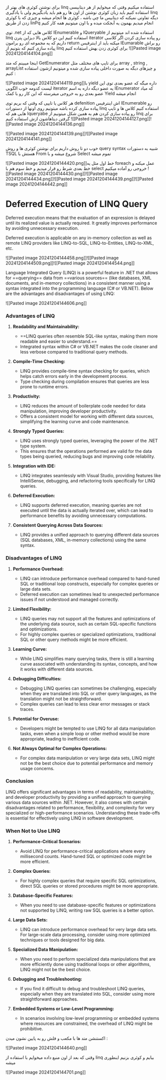 برای نوشتن کوئری های بهتر از linq استفاده میکنیم 
وقتی که میخوایم از هر دیتابیسی استفاده کنیم باید زبان کوئری نوشتن از اون ها رو هم باید یادبگیریم ولی با یادگیری linq دیگه تفاوتی نمیکنه که دیتابیس ما چی باشه ، کوئری ها انجام میشه 
و چیزی که با کوئری زدن از طریق linPq انجام میدیم بهمون یه آبجکت میده و با اون میتونیم همه کار کنیم 

توی .net کلاس هایی که از IEnumerable و IQueryable استفاده شده اند میتونیم از linq استفاده کنیم 
این دو کلاس بالا دیزاین پترن iterator رو پیاده سازی کردن 
اگر کلاسی داریم که یه مجموعه ای رو برامون return میکنه باید از اینترفیس  IEumarable رو براش پیاده سازی کنیم که بتونیم از linq برای کوئری زدن بهش استفاده کنیم 
![[Pasted image 20241204144104.png]]

اینجا میبینم که متد GetEnumerator برای تایپ های مختلف مثل array , string , arrayList و چیزهای دیگه به صورت داخلی پیاده سازی شده و میتونیم ازشون استفاده کنیم :

![[Pasted image 20241204144119.png]]با yield داره میگه که عضو بعدی توی این لیست کدومه 
خوب الگویی iterator یه عضو دیگه داره به اسم IEnumerator که میاد عضو بعدی رو به خروجی میفرسته که این کار رو با کمک Yield انجام میشه 

هر کلاس یا تایپی که وقتی که بریم توی defenition اش اینترفیس IEnumerable رو پیاده سازی کرده باشه میتونیم روی اونها از دستورات linq استفاده کنیم 
کلاس ها و تایپ هایی هم که Iqueryabe رو پیاده سازی کردن هم به همین شکل میتونیم از linq برای گرفتن دیتاهاشون ازش استفاده کنیم 
![[Pasted image 20241204144127.png]]![[Pasted image 20241204144136.png]]

![[Pasted image 20241204144139.png]]![[Pasted image 20241204144141.png]]

خوب دو تا روش داریم برای نوشتن کوئری ها و روش query syntax  شبیه به دستورات TSQL هستش 
با From شروع میشه و با Select تموم میشه 

![[Pasted image 20241204144420.png]]خط اول مثل یه foreach عمل میکنه و خط بعدی شرط رو قرار میدیم  و خط سوم هم با select خروجی رو آماده میکنیم 
![[Pasted image 20241204144430.png]]![[Pasted image 20241204144434.png]]![[Pasted image 20241204144439.png]]![[Pasted image 20241204144442.png]]


# Deferred Execution of LINQ Query

Deferred execution means that the evaluation of an expression is delayed until its realized value is actually required. It greatly improves performance by avoiding unnecessary execution.

Deferred execution is applicable on any in-memory collection as well as remote LINQ providers like LINQ-to-SQL, LINQ-to-Entities, LINQ-to-XML, etc.



![[Pasted image 20241204144458.png]]![[Pasted image 20241204144509.png]]![[Pasted image 20241204144544.png]]

Language Integrated Query (LINQ) is a powerful feature in .NET that allows for ==querying== data from ==various sources== (like databases, XML documents, and in-memory collections) in a consistent manner using a syntax integrated into the programming language (C# or VB.NET). Below are the advantages and disadvantages of using LINQ:


![[Pasted image 20241204144606.png]]
### Advantages of LINQ

1. **Readability and Maintainability:**
    
    - ==LINQ queries often resemble SQL-like syntax, making them more readable and easier to understand.==
    - Integrated syntax within C# or VB.NET makes the code cleaner and less verbose compared to traditional query methods.
2. **Compile-Time Checking:**
    
    - LINQ provides compile-time syntax checking for queries, which helps catch errors early in the development process.
    - Type checking during compilation ensures that queries are less prone to runtime errors.
3. **Productivity:**
    
    - LINQ reduces the amount of boilerplate code needed for data manipulation, improving developer productivity.
    - Offers a consistent model for working with different data sources, simplifying the learning curve and code maintenance.
4. **Strongly Typed Queries:**
    
    - LINQ uses strongly typed queries, leveraging the power of the .NET type system.
    - This ensures that the operations performed are valid for the data types being queried, reducing bugs and improving code reliability.
5. **Integration with IDE:**
    
    - LINQ integrates seamlessly with Visual Studio, providing features like IntelliSense, debugging, and refactoring tools specifically for LINQ queries.
6. **Deferred Execution:**
    
    - LINQ supports deferred execution, meaning queries are not executed until the data is actually iterated over, which can lead to performance benefits by avoiding unnecessary computations.
7. **Consistent Querying Across Data Sources:**
    
    - LINQ provides a unified approach to querying different data sources (SQL databases, XML, in-memory collections) using the same syntax.

### Disadvantages of LINQ

1. **Performance Overhead:**
    
    - LINQ can introduce performance overhead compared to hand-tuned SQL or traditional loop constructs, especially for complex queries or large data sets.
    - Deferred execution can sometimes lead to unexpected performance issues if not understood and managed correctly.
2. **Limited Flexibility:**
    
    - LINQ queries may not support all the features and optimizations of the underlying data source, such as certain SQL-specific functions and optimizations.
    - For highly complex queries or specialized optimizations, traditional SQL or other query methods might be more efficient.
3. **Learning Curve:**
    
    - While LINQ simplifies many querying tasks, there is still a learning curve associated with understanding its syntax, concepts, and how it works with different data sources.
4. **Debugging Difficulties:**
    
    - Debugging LINQ queries can sometimes be challenging, especially when they are translated into SQL or other query languages, as the translation might not be straightforward.
    - Complex queries can lead to less clear error messages or stack traces.
5. **Potential for Overuse:**
    
    - Developers might be tempted to use LINQ for all data manipulation tasks, even when a simple loop or other method would be more appropriate, leading to inefficient code.
6. **Not Always Optimal for Complex Operations:**
    
    - For complex data manipulation or very large data sets, LINQ might not be the best choice due to potential performance and memory usage concerns.

### Conclusion

LINQ offers significant advantages in terms of readability, maintainability, and developer productivity by providing a unified approach to querying various data sources within .NET. However, it also comes with certain disadvantages related to performance, flexibility, and complexity for very specialized or high-performance scenarios. Understanding these trade-offs is essential for effectively using LINQ in software development.
### When Not to Use LINQ

1. **Performance-Critical Scenarios:**
    
    - Avoid LINQ for performance-critical applications where every millisecond counts. Hand-tuned SQL or optimized code might be more efficient.
2. **Complex Queries:**
    
    - For highly complex queries that require specific SQL optimizations, direct SQL queries or stored procedures might be more appropriate.
3. **Database-Specific Features:**
    
    - When you need to use database-specific features or optimizations not supported by LINQ, writing raw SQL queries is a better option.
4. **Large Data Sets:**
    
    - LINQ can introduce performance overhead for very large data sets. For large-scale data processing, consider using more optimized techniques or tools designed for big data.
5. **Specialized Data Manipulation:**
    
    - When you need to perform specialized data manipulations that are more efficiently done using traditional loops or other algorithms, LINQ might not be the best choice.
6. **Debugging and Troubleshooting:**
    
    - If you find it difficult to debug and troubleshoot LINQ queries, especially when they are translated into SQL, consider using more straightforward approaches.
7. **Embedded Systems or Low-Level Programming:**
    
    - In scenarios involving low-level programming or embedded systems where resources are constrained, the overhead of LINQ might be prohibitive.


اکستنشن متد ها با مکعب و فلش رو به پایین نشون میدن :

![[Pasted image 20241204144640.png]]

وقتی که بعد از اون منبع داده میخوایم با استفاده  از linq بیایم و کوئری بزنیم اینطوری میشه

![[Pasted image 20241204144701.png]]